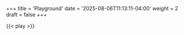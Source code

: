 +++
title = 'Playground'
date = '2025-08-06T11:13:11-04:00'
weight = 2
draft = false
+++

{{< play >}}